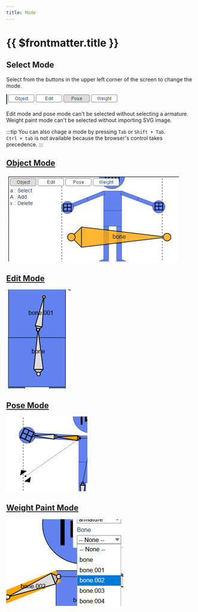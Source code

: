 ```yaml
---
title: Mode
---
```


# {{ $frontmatter.title }}

## Select Mode

Select from the buttons in the upper left corner of the screen to change the mode.

![](./assets/select_model.png)

Edit mode and pose mode can't be selected without selecting a armature.  
Weight paint mode can't be selected without importing SVG image.

:::tip
You can also chage a mode by pressing `Tab` or `Shift + Tab`.  
`Ctrl + tab` is not available because the browser's control takes precedence.
:::

## [Object Mode](./object)

![](../assets/object_mode.png)

## [Edit Mode](./edit)

![](./assets/bone_extrude_to.png)

## [Pose Mode](./pose)

![](../assets/pose.png)

## [Weight Paint Mode](./weight-paint)

![](../assets/bind_elm.png)


